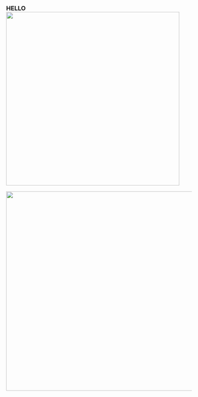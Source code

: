 <h3>
 HELLO
 <img src="https://github.com/fnky/fnky/raw/fnky/img/website.gif" align="center" width="470">
</h3>
<img src="https://github.com/sindresorhus/sindresorhus/blob/main/flames.gif" align="center" width="540">
